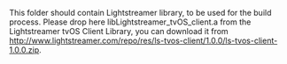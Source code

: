 This folder should contain Lightstreamer library, to be used for the build process.
Please drop here libLightstreamer_tvOS_client.a from the Lightstreamer tvOS Client Library, you can download it from http://www.lightstreamer.com/repo/res/ls-tvos-client/1.0.0/ls-tvos-client-1.0.0.zip.
